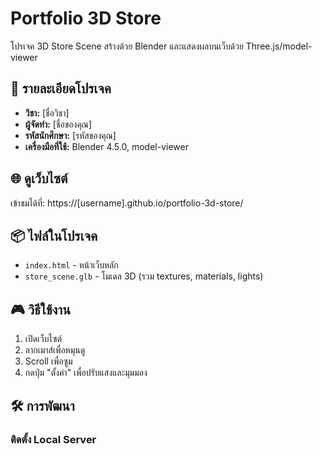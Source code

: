 # Portfolio 3D Store

โปรเจค 3D Store Scene สร้างด้วย Blender และแสดงผลบนเว็บด้วย Three.js/model-viewer

## 🎯 รายละเอียดโปรเจค

- **วิชา:** [ชื่อวิชา]
- **ผู้จัดทำ:** [ชื่อของคุณ]
- **รหัสนักศึกษา:** [รหัสของคุณ]
- **เครื่องมือที่ใช้:** Blender 4.5.0, model-viewer

## 🌐 ดูเว็บไซต์

เข้าชมได้ที่: https://[username].github.io/portfolio-3d-store/

## 📦 ไฟล์ในโปรเจค

- `index.html` - หน้าเว็บหลัก
- `store_scene.glb` - โมเดล 3D (รวม textures, materials, lights)

## 🎮 วิธีใช้งาน

1. เปิดเว็บไซต์
2. ลากเมาส์เพื่อหมุนดู
3. Scroll เพื่อซูม
4. กดปุ่ม "ตั้งค่า" เพื่อปรับแสงและมุมมอง

## 🛠️ การพัฒนา

### ติดตั้ง Local Server
```bash

